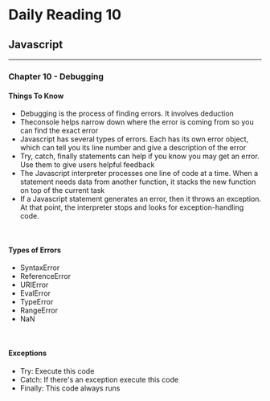 # Daily Reading 10
## Javascript
<hr>

### Chapter 10 - Debugging
#### Things To Know
- Debugging is the process of finding errors. It involves deduction
- Theconsole helps narrow down where the error is coming from so you can find the exact error
- Javascript has several types of errors. Each has its own error object, which can tell you its line number and give a description of the error
- Try, catch, finally statements can help if you know you may get an error. Use them to give users helpful feedback
- The Javascript interpreter processes one line of code at a time. When a statement needs data from another function, it stacks the new function on top of the current task
- If a Javascript statement generates an error, then it throws an exception. At that point, the interpreter stops and looks for exception-handling code.
<br>

#### Types of Errors
- SyntaxError
- ReferenceError
- URIError
- EvalError
- TypeError
- RangeError
- NaN
<br>

#### Exceptions
- Try: Execute this code
- Catch: If there's an exception execute this code
- Finally: This code always runs
